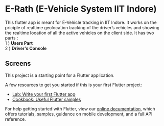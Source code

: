 # E-Rath (E-Vehicle System IIT Indore)

This flutter app is meant for E-Vehicle tracking in IIT Indore. It works on the priciple of realtime geolocation tracking of the driver’s vehicles and showing the realtime location of all the active vehicles on the client side. It has two parts :<br/>
  1 ) **Users Part**<br/>
  2 ) **Driver's Console**

## Screens 

This project is a starting point for a Flutter application.

A few resources to get you started if this is your first Flutter project:

- [Lab: Write your first Flutter app](https://flutter.dev/docs/get-started/codelab)
- [Cookbook: Useful Flutter samples](https://flutter.dev/docs/cookbook)

For help getting started with Flutter, view our
[online documentation](https://flutter.dev/docs), which offers tutorials,
samples, guidance on mobile development, and a full API reference.
